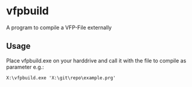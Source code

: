 # vfpbuild
A program to compile a VFP-File externally
## Usage
Place vfpbuild.exe on your harddrive and call it with the file to compile as parameter
e.g.: 
```
X:\vfpbuild.exe 'X:\git\repo\example.prg'
```
